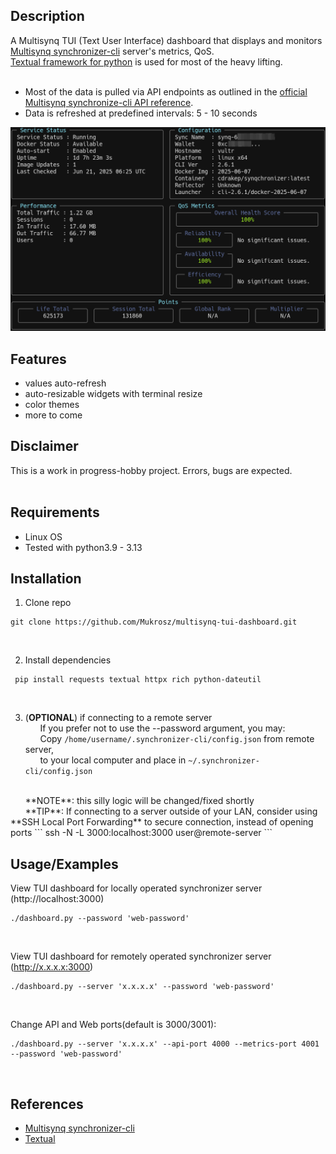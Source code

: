 
## Description
A Multisynq TUI (Text User Interface) dashboard that displays and monitors [Multisynq synchronizer-cli](https://github.com/multisynq/synchronizer-cli) server's metrics, QoS.<br/>
[Textual framework for python](https://textual.textualize.io/) is used for most of the heavy lifting.<br/><br/>
- Most of the data is pulled via API endpoints as outlined in the [official Multisynq synchronize-cli API reference](https://github.com/multisynq/synchronizer-cli?tab=readme-ov-file#dashboard-api-port-3000).<br/>
- Data is refreshed at predefined intervals: 5 - 10 seconds<br/>

![Sample](assets/images/multisync_example1.png)

## Features
- values auto-refresh 
- auto-resizable widgets with terminal resize 
- color themes
- more to come


## Disclaimer
This is a work in progress-hobby project. Errors, bugs are expected.<br/><br/>

## Requirements
- Linux OS
- Tested with python3.9 - 3.13

  
## Installation

1) Clone repo
```
git clone https://github.com/Mukrosz/multisynq-tui-dashboard.git
```
<br/>

2) Install dependencies
```
 pip install requests textual httpx rich python-dateutil
```
<br/>

3) (**OPTIONAL**) if connecting to a remote server<br/>
&nbsp;&nbsp;&nbsp;&nbsp;&nbsp;&nbsp;If you prefer not to use the --password argument, you may:<br/>
&nbsp;&nbsp;&nbsp;&nbsp;&nbsp;&nbsp;Copy `/home/username/.synchronizer-cli/config.json` from remote server,<br/>
&nbsp;&nbsp;&nbsp;&nbsp;&nbsp;&nbsp;to your local computer and place in `~/.synchronizer-cli/config.json`
<br/>
&nbsp;&nbsp;&nbsp;&nbsp;&nbsp;&nbsp;**NOTE**: this silly logic will be changed/fixed shortly<br/>
&nbsp;&nbsp;&nbsp;&nbsp;&nbsp;&nbsp;**TIP**: If connecting to a server outside of your LAN, consider using **SSH Local Port Forwarding** to secure connection, instead of opening ports
```
ssh -N -L 3000:localhost:3000 user@remote-server
```
<br/>

## Usage/Examples

View TUI dashboard for locally operated synchronizer server (http://localhost:3000)
```
./dashboard.py --password 'web-password'
```
<br/>

View TUI dashboard for remotely operated synchronizer server (http://x.x.x.x:3000)
```
./dashboard.py --server 'x.x.x.x' --password 'web-password'
```
<br/>

Change API and Web ports(default is 3000/3001):
```
./dashboard.py --server 'x.x.x.x' --api-port 4000 --metrics-port 4001 --password 'web-password'
```

<br/>

## References
- [Multisynq synchronizer-cli](https://github.com/multisynq/synchronizer-cli)
- [Textual](https://textual.textualize.io/)
